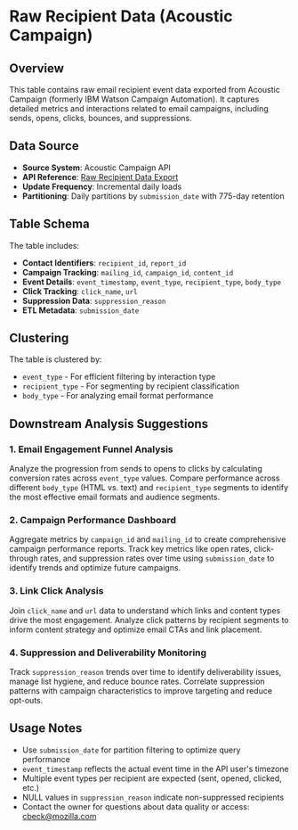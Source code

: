 # Raw Recipient Data (Acoustic Campaign)

## Overview

This table contains raw email recipient event data exported from Acoustic Campaign (formerly IBM Watson Campaign Automation). It captures detailed metrics and interactions related to email campaigns, including sends, opens, clicks, bounces, and suppressions.

## Data Source

- **Source System**: Acoustic Campaign API
- **API Reference**: [Raw Recipient Data Export](https://developer.goacoustic.com/acoustic-campaign/reference/rawrecipientdataexport)
- **Update Frequency**: Incremental daily loads
- **Partitioning**: Daily partitions by `submission_date` with 775-day retention

## Table Schema

The table includes:
- **Contact Identifiers**: `recipient_id`, `report_id`
- **Campaign Tracking**: `mailing_id`, `campaign_id`, `content_id`
- **Event Details**: `event_timestamp`, `event_type`, `recipient_type`, `body_type`
- **Click Tracking**: `click_name`, `url`
- **Suppression Data**: `suppression_reason`
- **ETL Metadata**: `submission_date`

## Clustering

The table is clustered by:
- `event_type` - For efficient filtering by interaction type
- `recipient_type` - For segmenting by recipient classification
- `body_type` - For analyzing email format performance

## Downstream Analysis Suggestions

### 1. Email Engagement Funnel Analysis
Analyze the progression from sends to opens to clicks by calculating conversion rates across `event_type` values. Compare performance across different `body_type` (HTML vs. text) and `recipient_type` segments to identify the most effective email formats and audience segments.

### 2. Campaign Performance Dashboard
Aggregate metrics by `campaign_id` and `mailing_id` to create comprehensive campaign performance reports. Track key metrics like open rates, click-through rates, and suppression rates over time using `submission_date` to identify trends and optimize future campaigns.

### 3. Link Click Analysis
Join `click_name` and `url` data to understand which links and content types drive the most engagement. Analyze click patterns by recipient segments to inform content strategy and optimize email CTAs and link placement.

### 4. Suppression and Deliverability Monitoring
Track `suppression_reason` trends over time to identify deliverability issues, manage list hygiene, and reduce bounce rates. Correlate suppression patterns with campaign characteristics to improve targeting and reduce opt-outs.

## Usage Notes

- Use `submission_date` for partition filtering to optimize query performance
- `event_timestamp` reflects the actual event time in the API user's timezone
- Multiple event types per recipient are expected (sent, opened, clicked, etc.)
- NULL values in `suppression_reason` indicate non-suppressed recipients
- Contact the owner for questions about data quality or access: cbeck@mozilla.com
